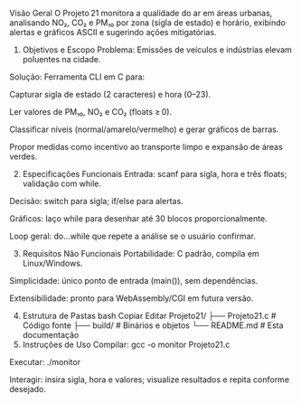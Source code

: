 Visão Geral
O Projeto 21 monitora a qualidade do ar em áreas urbanas, analisando NO₂, CO₂ e PM₁₀ por zona (sigla de estado) e horário, exibindo alertas e gráficos ASCII e sugerindo ações mitigatórias.

1. Objetivos e Escopo
Problema: Emissões de veículos e indústrias elevam poluentes na cidade.

Solução: Ferramenta CLI em C para:

Capturar sigla de estado (2 caracteres) e hora (0–23).

Ler valores de PM₁₀, NO₂ e CO₂ (floats ≥ 0).

Classificar níveis (normal/amarelo/vermelho) e gerar gráficos de barras.

Propor medidas como incentivo ao transporte limpo e expansão de áreas verdes.

2. Especificações Funcionais
Entrada: scanf para sigla, hora e três floats; validação com while.

Decisão: switch para sigla; if/else para alertas.

Gráficos: laço while para desenhar até 30 blocos proporcionalmente.

Loop geral: do…while que repete a análise se o usuário confirmar.

3. Requisitos Não Funcionais
Portabilidade: C padrão, compila em Linux/Windows.

Simplicidade: único ponto de entrada (main()), sem dependências.

Extensibilidade: pronto para WebAssembly/CGI em futura versão.

4. Estrutura de Pastas
bash
Copiar
Editar
Projeto21/
├── Projeto21.c        # Código fonte
├── build/             # Binários e objetos
└── README.md          # Esta documentação
5. Instruções de Uso
Compilar: gcc -o monitor Projeto21.c

Executar: ./monitor

Interagir: insira sigla, hora e valores; visualize resultados e repita conforme desejado.
